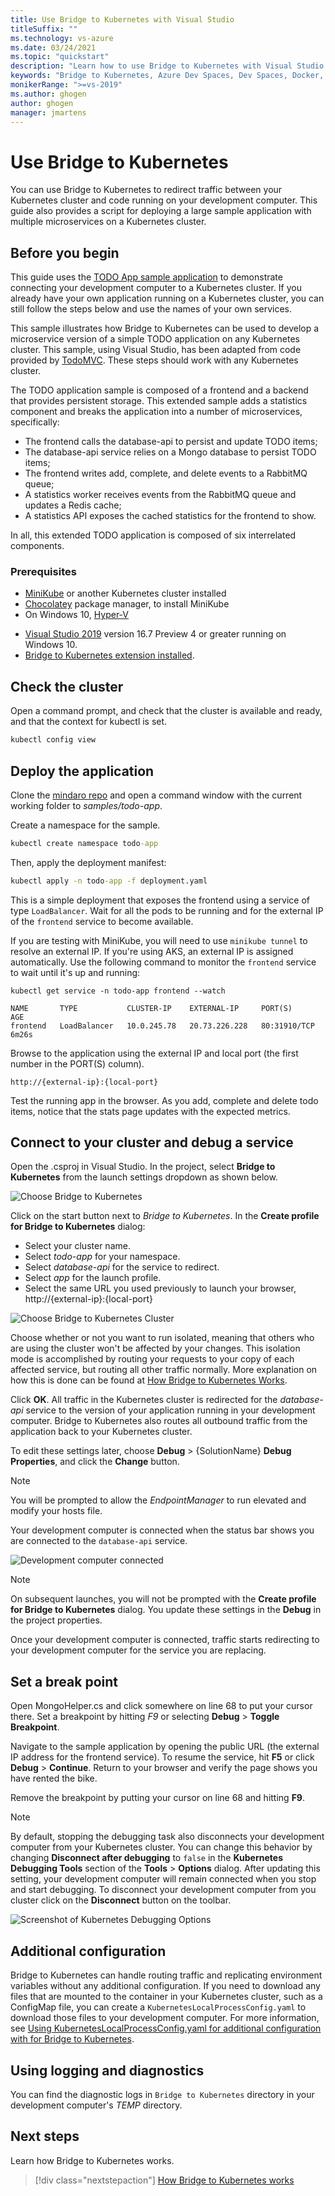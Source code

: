 ```yaml
---
title: Use Bridge to Kubernetes with Visual Studio
titleSuffix: ""
ms.technology: vs-azure
ms.date: 03/24/2021
ms.topic: "quickstart"
description: "Learn how to use Bridge to Kubernetes with Visual Studio to connect your development computer to a Kubernetes cluster"
keywords: "Bridge to Kubernetes, Azure Dev Spaces, Dev Spaces, Docker, Kubernetes, Azure, containers"
monikerRange: ">=vs-2019"
ms.author: ghogen
author: ghogen
manager: jmartens
---
```


# Use Bridge to Kubernetes

You can use Bridge to Kubernetes to redirect traffic between your Kubernetes cluster and code running on your development computer. This guide also provides a script for deploying a large sample application with multiple microservices on a Kubernetes cluster.

## Before you begin

This guide uses the [TODO App sample application][todo-app-github] to demonstrate connecting your development computer to a Kubernetes cluster. If you already have your own application running on a Kubernetes cluster, you can still follow the steps below and use the names of your own services.

This sample illustrates how Bridge to Kubernetes can be used to develop a microservice version of a simple TODO application on any Kubernetes cluster. This sample, using Visual Studio, has been adapted from code provided by [TodoMVC](http://todomvc.com). These steps should work with any Kubernetes cluster.

The TODO application sample is composed of a frontend and a backend that provides persistent storage. This extended sample adds a statistics component and breaks the application into a number of microservices, specifically:

- The frontend calls the database-api to persist and update TODO items;
- The database-api service relies on a Mongo database to persist TODO items;
- The frontend writes add, complete, and delete events to a RabbitMQ queue;
- A statistics worker receives events from the RabbitMQ queue and updates a Redis cache;
- A statistics API exposes the cached statistics for the frontend to show.

In all, this extended TODO application is composed of six interrelated components.

### Prerequisites

- [MiniKube](https://kubernetes.io/docs/setup/learning-environment/minikube/) or another Kubernetes cluster installed
- [Chocolatey](https://chocolatey.org/) package manager, to install MiniKube
- On Windows 10, [Hyper-V](https://docs.microsoft.com/virtualization/hyper-v-on-windows)
* [Visual Studio 2019][visual-studio] version 16.7 Preview 4 or greater running on Windows 10.
* [Bridge to Kubernetes extension installed][btk-extension].

## Check the cluster

Open a command prompt, and check that the cluster is available and ready, and that the context for kubectl is set.

```cmd
kubectl config view
```

## Deploy the application

Clone the [mindaro repo](https://github.com/Microsoft/mindaro) and open a command window with the current working folder to *samples/todo-app*.

Create a namespace for the sample.

```cmd
kubectl create namespace todo-app
```

Then, apply the deployment manifest:

```cmd
kubectl apply -n todo-app -f deployment.yaml
```

This is a simple deployment that exposes the frontend using a service of type `LoadBalancer`. Wait for all the pods to be running and for the external IP of the `frontend` service to become available.

If you are testing with MiniKube, you will need to use `minikube tunnel` to resolve an external IP. If you're using AKS, an external IP is assigned automatically. Use the following command to monitor the `frontend` service to wait until it's up and running:

```output
kubectl get service -n todo-app frontend --watch

NAME       TYPE           CLUSTER-IP    EXTERNAL-IP     PORT(S)        AGE
frontend   LoadBalancer   10.0.245.78   20.73.226.228   80:31910/TCP   6m26s
```

Browse to the application using the external IP and local port (the first number in the PORT(S) column).

```
http://{external-ip}:{local-port}
```

Test the running app in the browser. As you add, complete and delete todo items, notice that the stats page updates with the expected metrics.

## Connect to your cluster and debug a service

Open the .csproj in Visual Studio. In the project, select **Bridge to Kubernetes** from the launch settings dropdown as shown below.

![Choose Bridge to Kubernetes](media/bridge-to-kubernetes/choose-bridge-to-kubernetes.png)

Click on the start button next to *Bridge to Kubernetes*. In the **Create profile for Bridge to Kubernetes** dialog:

* Select your cluster name.
* Select *todo-app* for your namespace.
* Select *database-api* for the service to redirect.
* Select *app* for the launch profile.
* Select the same URL you used previously to launch your browser, http://{external-ip}:{local-port}

![Choose Bridge to Kubernetes Cluster](media/bridge-to-kubernetes/configure-bridge-debugging.png)

Choose whether or not you want to run isolated, meaning that others who are using the cluster won't be affected by your changes. This isolation mode is accomplished by routing your requests to your copy of each affected service, but routing all other traffic normally. More explanation on how this is done can be found at [How Bridge to Kubernetes Works][btk-overview-routing].

Click **OK**. All traffic in the Kubernetes cluster is redirected for the *database-api* service to the version of your application running in your development computer. Bridge to Kubernetes also routes all outbound traffic from the application back to your Kubernetes cluster.

To edit these settings later, choose **Debug** > {SolutionName} **Debug Properties**, and click the **Change** button.

> [!NOTE]
> You will be prompted to allow the *EndpointManager* to run elevated and modify your hosts file.

Your development computer is connected when the status bar shows you are connected to the `database-api` service.

![Development computer connected](media/bridge-to-kubernetes/development-computer-connected.png)

> [!NOTE]
> On subsequent launches, you will not be prompted with the **Create profile for Bridge to Kubernetes** dialog. You update these settings in the **Debug** in the project properties.

Once your development computer is connected, traffic starts redirecting to your development computer for the service you are replacing.

## Set a break point

Open MongoHelper.cs and click somewhere on line 68 to put your cursor there. Set a breakpoint by hitting *F9* or selecting **Debug** > **Toggle Breakpoint**.

Navigate to the sample application by opening the public URL (the external IP address for the frontend service). To resume the service, hit **F5** or click **Debug** > **Continue**. Return to your browser and verify the page shows you have rented the bike.

Remove the breakpoint by putting your cursor on line 68 and hitting **F9**.

> [!NOTE]
> By default, stopping the debugging task also disconnects your development computer from your Kubernetes cluster. You can change this behavior by changing **Disconnect after debugging** to `false` in the **Kubernetes Debugging Tools** section of the **Tools** > **Options** dialog. After updating this setting, your development computer will remain connected when you stop and start debugging. To disconnect your development computer from you cluster click on the **Disconnect** button on the toolbar.
>
>![Screenshot of Kubernetes Debugging Options](media/bridge-to-kubernetes/kubernetes-debugging-options.png)

## Additional configuration

Bridge to Kubernetes can handle routing traffic and replicating environment variables without any additional configuration. If you need to download any files that are mounted to the container in your Kubernetes cluster, such as a ConfigMap file, you can create a `KubernetesLocalProcessConfig.yaml` to download those files to your development computer. For more information, see [Using KubernetesLocalProcessConfig.yaml for additional configuration with for Bridge to Kubernetes][kubernetesLocalProcessConfig-yaml].

## Using logging and diagnostics

You can find the diagnostic logs in `Bridge to Kubernetes` directory in your development computer's *TEMP* directory. 

## Next steps

Learn how Bridge to Kubernetes works.

> [!div class="nextstepaction"]
> [How Bridge to Kubernetes works](overview-bridge-to-kubernetes.md)

[todo-app-github]: https://github.com/Microsoft/mindaro
[supported-regions]: https://azure.microsoft.com/global-infrastructure/services/?products=kubernetes-service
[troubleshooting]: /azure/dev-spaces/troubleshooting#fail-to-restore-original-configuration-of-deployment-on-cluster
[visual-studio]: https://www.visualstudio.com/vs/
[btk-extension]: https://marketplace.visualstudio.com/items?itemName=ms-azuretools.mindaro
[kubernetesLocalProcessConfig-yaml]: configure-bridge-to-kubernetes.md
[btk-overview-routing]: overview-bridge-to-kubernetes.md#using-routing-capabilities-for-developing-in-isolation